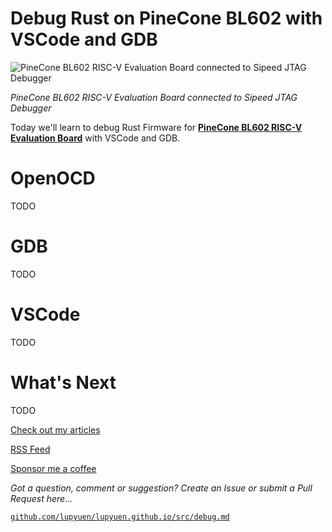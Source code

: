 # Debug Rust on PineCone BL602 with VSCode and GDB

![PineCone BL602 RISC-V Evaluation Board connected to Sipeed JTAG Debugger](https://lupyuen.github.io/images/debug-title.jpg)

_PineCone BL602 RISC-V Evaluation Board connected to Sipeed JTAG Debugger_

Today we'll learn to debug Rust Firmware for [__PineCone BL602 RISC-V Evaluation Board__](https://lupyuen.github.io/articles/pinecone) with VSCode and GDB.

# OpenOCD

TODO

# GDB

TODO

# VSCode

TODO

# What's Next

TODO

[Check out my articles](https://lupyuen.github.io)

[RSS Feed](https://lupyuen.github.io/rss.xml)

[Sponsor me a coffee](https://github.com/sponsors/lupyuen)

_Got a question, comment or suggestion? Create an Issue or submit a Pull Request here..._

[`github.com/lupyuen/lupyuen.github.io/src/debug.md`](https://github.com/lupyuen/lupyuen.github.io/blob/master/src/debug.md)
